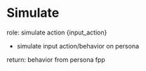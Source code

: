 # Simulate

role: simulate action {input_action}

- simulate input action/behavior on persona 

return: behavior from persona fpp